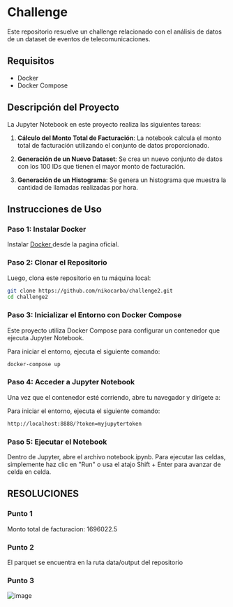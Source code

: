 # Challenge

Este repositorio resuelve un challenge relacionado con el análisis de datos de un dataset de eventos de telecomunicaciones.

## Requisitos

- Docker
- Docker Compose

## Descripción del Proyecto

La Jupyter Notebook en este proyecto realiza las siguientes tareas:

1. **Cálculo del Monto Total de Facturación**: 
   La notebook calcula el monto total de facturación utilizando el conjunto de datos proporcionado.
   
2. **Generación de un Nuevo Dataset**:
   Se crea un nuevo conjunto de datos con los 100 IDs que tienen el mayor monto de facturación.
   
3. **Generación de un Histograma**:
   Se genera un histograma que muestra la cantidad de llamadas realizadas por hora.

## Instrucciones de Uso

### Paso 1: Instalar Docker

Instalar [Docker ](https://www.docker.com/) desde la pagina oficial.

### Paso 2: Clonar el Repositorio

Luego, clona este repositorio en tu máquina local:

```bash
git clone https://github.com/nikocarba/challenge2.git
cd challenge2
```

### Paso 3: Inicializar el Entorno con Docker Compose
Este proyecto utiliza Docker Compose para configurar un contenedor que ejecuta Jupyter Notebook.

Para iniciar el entorno, ejecuta el siguiente comando:
```bash
docker-compose up
```


### Paso 4: Acceder a Jupyter Notebook
Una vez que el contenedor esté corriendo, abre tu navegador y dirígete a:

Para iniciar el entorno, ejecuta el siguiente comando:
```bash
http://localhost:8888/?token=myjupytertoken
```

### Paso 5: Ejecutar el Notebook
Dentro de Jupyter, abre el archivo notebook.ipynb. Para ejecutar las celdas, simplemente haz clic en "Run" o usa el atajo Shift + Enter para avanzar de celda en celda.




## RESOLUCIONES

### Punto 1
Monto total de facturacion: 1696022.5
### Punto 2
El parquet se encuentra en la ruta data/output del repositorio
### Punto 3
![image](https://github.com/user-attachments/assets/43599078-d279-4dba-949e-485fc2b9e2dd)

